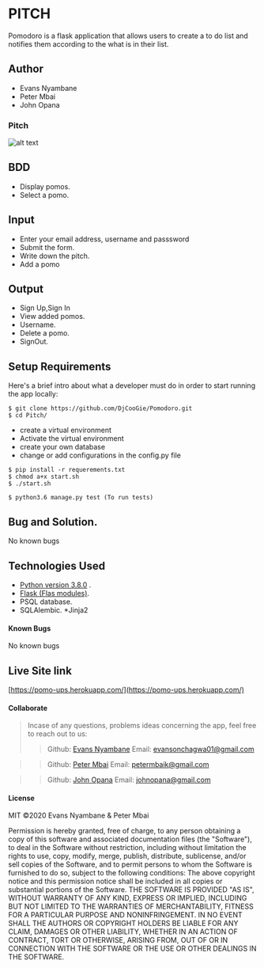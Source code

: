 # PITCH
Pomodoro is a flask application that allows users to create a to do list and notifies them according to the what is in their list.

## Author
* Evans Nyambane 
* Peter Mbai
* John Opana


### Pitch

![alt text](pomo.png)


## BDD
* Display pomos.
* Select a pomo.

## Input
* Enter your email address, username and passsword 
* Submit the form.
* Write down the pitch.
* Add a pomo

## Output
* Sign Up,Sign In
* View added pomos.
* Username.
* Delete a pomo.
* SignOut.





## Setup Requirements
  Here's a brief intro about what a developer must do in order to start running the app locally:

  ```
  $ git clone https://github.com/DjCooGie/Pomodoro.git
  $ cd Pitch/
  ```
  * create a virtual environment
  * Activate the virtual environment
  * create your own database
  * change or add configurations in the config.py file
  
  ```
  $ pip install -r requerements.txt
  $ chmod a+x start.sh
  $ ./start.sh
  ```
  
  ```
  $ python3.6 manage.py test (To run tests)
  ```
  
## Bug and Solution.
 No known bugs
   
## Technologies Used
  * [Python version 3.8.0](https://www.python.org/) . 
  * [Flask (Flas modules)](https://www.fullstackpython.com/flask.html).
  * PSQL database.
  * SQLAlembic.
  *Jinja2

 #### Known Bugs
No known bugs

## Live Site link
[https://pomo-ups.herokuapp.com/](https://pomo-ups.herokuapp.com/)

#### Collaborate
>Incase of any questions, problems ideas concerning the app, feel free to reach out to us:
>>Github: [Evans Nyambane](https://github.com/DjCooGie)
>>Email: evansonchagwa01@gmail.com

>>Github: [Peter Mbai](https://github.com/Peter302)
>>Email: petermbaik@gmail.com

>>Github: [John Opana](https://github.com/johnopana)
>>Email: johnopana@gmail.com

#### License
MIT
&copy;2020 Evans Nyambane & Peter Mbai


Permission is hereby granted, free of charge, to any person obtaining a copy
of this software and associated documentation files (the "Software"), to deal
in the Software without restriction, including without limitation the rights
to use, copy, modify, merge, publish, distribute, sublicense, and/or sell
copies of the Software, and to permit persons to whom the Software is
furnished to do so, subject to the following conditions:
The above copyright notice and this permission notice shall be included in all
copies or substantial portions of the Software.
THE SOFTWARE IS PROVIDED "AS IS", WITHOUT WARRANTY OF ANY KIND, EXPRESS OR
IMPLIED, INCLUDING BUT NOT LIMITED TO THE WARRANTIES OF MERCHANTABILITY,
FITNESS FOR A PARTICULAR PURPOSE AND NONINFRINGEMENT. IN NO EVENT SHALL THE
AUTHORS OR COPYRIGHT HOLDERS BE LIABLE FOR ANY CLAIM, DAMAGES OR OTHER
LIABILITY, WHETHER IN AN ACTION OF CONTRACT, TORT OR OTHERWISE, ARISING FROM,
OUT OF OR IN CONNECTION WITH THE SOFTWARE OR THE USE OR OTHER DEALINGS IN THE
SOFTWARE.